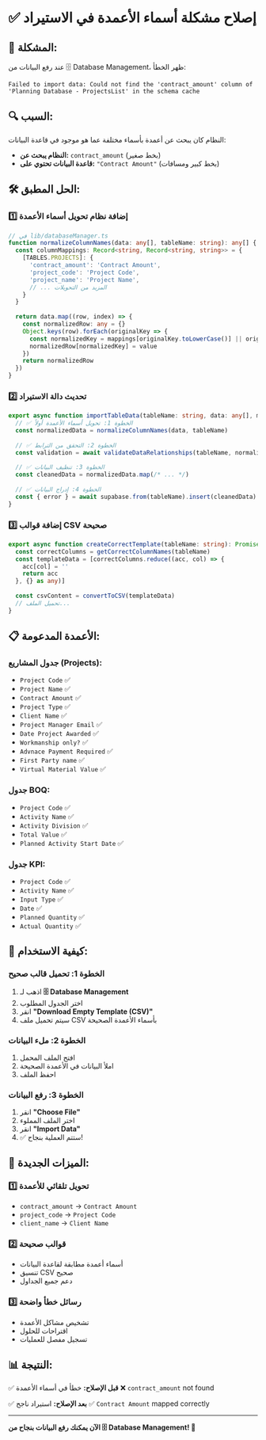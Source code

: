 # ✅ إصلاح مشكلة أسماء الأعمدة في الاستيراد

## 🎯 **المشكلة:**

عند رفع البيانات من 🗄️ Database Management، ظهر الخطأ:
```
Failed to import data: Could not find the 'contract_amount' column of 'Planning Database - ProjectsList' in the schema cache
```

## 🔍 **السبب:**

النظام كان يبحث عن أعمدة بأسماء مختلفة عما هو موجود في قاعدة البيانات:
- **النظام يبحث عن:** `contract_amount` (بخط صغير)
- **قاعدة البيانات تحتوي على:** `"Contract Amount"` (بخط كبير ومسافات)

## 🛠️ **الحل المطبق:**

### **1️⃣ إضافة نظام تحويل أسماء الأعمدة**

```typescript
// في lib/databaseManager.ts
function normalizeColumnNames(data: any[], tableName: string): any[] {
  const columnMappings: Record<string, Record<string, string>> = {
    [TABLES.PROJECTS]: {
      'contract_amount': 'Contract Amount',
      'project_code': 'Project Code',
      'project_name': 'Project Name',
      // ... المزيد من التحويلات
    }
  }
  
  return data.map((row, index) => {
    const normalizedRow: any = {}
    Object.keys(row).forEach(originalKey => {
      const normalizedKey = mappings[originalKey.toLowerCase()] || originalKey
      normalizedRow[normalizedKey] = value
    })
    return normalizedRow
  })
}
```

### **2️⃣ تحديث دالة الاستيراد**

```typescript
export async function importTableData(tableName: string, data: any[], mode: 'append' | 'replace' = 'append') {
  // ✅ الخطوة 1: تحويل أسماء الأعمدة أولاً
  const normalizedData = normalizeColumnNames(data, tableName)
  
  // ✅ الخطوة 2: التحقق من الترابط
  const validation = await validateDataRelationships(tableName, normalizedData)
  
  // ✅ الخطوة 3: تنظيف البيانات
  const cleanedData = normalizedData.map(/* ... */)
  
  // ✅ الخطوة 4: إدراج البيانات
  const { error } = await supabase.from(tableName).insert(cleanedData)
}
```

### **3️⃣ إضافة قوالب CSV صحيحة**

```typescript
export async function createCorrectTemplate(tableName: string): Promise<OperationResult> {
  const correctColumns = getCorrectColumnNames(tableName)
  const templateData = [correctColumns.reduce((acc, col) => {
    acc[col] = ''
    return acc
  }, {} as any)]
  
  const csvContent = convertToCSV(templateData)
  // تحميل الملف...
}
```

## 📋 **الأعمدة المدعومة:**

### **جدول المشاريع (Projects):**
- `Project Code` ✅
- `Project Name` ✅
- `Contract Amount` ✅
- `Project Type` ✅
- `Client Name` ✅
- `Project Manager Email` ✅
- `Date Project Awarded` ✅
- `Workmanship only?` ✅
- `Advnace Payment Required` ✅
- `First Party name` ✅
- `Virtual Material Value` ✅

### **جدول BOQ:**
- `Project Code` ✅
- `Activity Name` ✅
- `Activity Division` ✅
- `Total Value` ✅
- `Planned Activity Start Date` ✅

### **جدول KPI:**
- `Project Code` ✅
- `Activity Name` ✅
- `Input Type` ✅
- `Date` ✅
- `Planned Quantity` ✅
- `Actual Quantity` ✅

## 🚀 **كيفية الاستخدام:**

### **الخطوة 1: تحميل قالب صحيح**
1. اذهب لـ **🗄️ Database Management**
2. اختر الجدول المطلوب
3. انقر **"Download Empty Template (CSV)"**
4. سيتم تحميل ملف CSV بأسماء الأعمدة الصحيحة

### **الخطوة 2: ملء البيانات**
1. افتح الملف المحمل
2. املأ البيانات في الأعمدة الصحيحة
3. احفظ الملف

### **الخطوة 3: رفع البيانات**
1. انقر **"Choose File"**
2. اختر الملف المملوء
3. انقر **"Import Data"**
4. ✅ ستتم العملية بنجاح!

## 🔧 **الميزات الجديدة:**

### **1️⃣ تحويل تلقائي للأعمدة**
- `contract_amount` → `Contract Amount`
- `project_code` → `Project Code`
- `client_name` → `Client Name`

### **2️⃣ قوالب صحيحة**
- أسماء أعمدة مطابقة لقاعدة البيانات
- تنسيق CSV صحيح
- دعم جميع الجداول

### **3️⃣ رسائل خطأ واضحة**
- تشخيص مشاكل الأعمدة
- اقتراحات للحلول
- تسجيل مفصل للعمليات

## 📊 **النتيجة:**

✅ **قبل الإصلاح:** خطأ في أسماء الأعمدة
❌ `contract_amount` not found

✅ **بعد الإصلاح:** استيراد ناجح
✅ `Contract Amount` mapped correctly

---

**الآن يمكنك رفع البيانات بنجاح من 🗄️ Database Management! 🎉**

